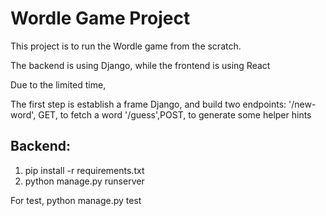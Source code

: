 # Wordle Game Project

This project is to run the Wordle game from the scratch.

The backend is using Django, while the frontend is using React

Due to the limited time,

The first step is establish a frame Django, and build two endpoints:
    '/new-word', GET, to fetch a word
    '/guess',POST, to generate some helper hints


## Backend:
1. pip install -r requirements.txt
2. python manage.py runserver

For test,
python manage.py test